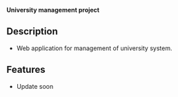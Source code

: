 **University management project**

## Description

-   Web application for management of university system.

## Features

-   Update soon
